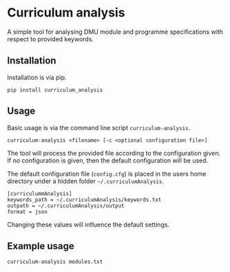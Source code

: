 # Curriculum analysis

A simple tool for analysing DMU module and programme specifications with respect to provided keywords.

## Installation

Installation is via pip.

```
pip install curriculum_analysis
```

## Usage

Basic usage is via the command line script `curriculum-analysis`.

```
curriculum-analysis <filename> [-c <optional configuration file>]
```

The tool will process the provided file according to the configuration given.
If no configuration is given, then the default configuration will be used.

The default configuration file (`config.cfg`) is placed in the users home directory under a hidden folder `~/.curriculumAnalysis`.

```
[curriculummAnalysis]
keywords_path = ~/.curriculumAnalysis/keywords.txt
outpath = ~/.curriculumAnalysis/output
format = json
```

Changing these values will influence the default settings.

## Example usage

```
curriculum-analysis modules.txt
```


